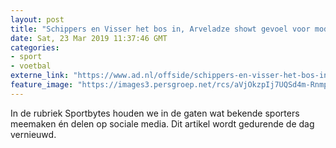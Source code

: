 ```yaml
---
layout: post
title: "Schippers en Visser het bos in, Arveladze showt gevoel voor mode"
date: Sat, 23 Mar 2019 11:37:46 GMT
categories: 
- sport 
- voetbal 
externe_link: "https://www.ad.nl/offside/schippers-en-visser-het-bos-in-arveladze-showt-gevoel-voor-mode~a48b479a/"
feature_image: "https://images3.persgroep.net/rcs/aVjOkzpIj7UQSd4m-RnmpSKYzuY/diocontent/144024131/_fitwidth/400/?appId=21791a8992982cd8da851550a453bd7f&quality=0.7"
---
```


In de rubriek Sportbytes houden we in de gaten wat bekende sporters meemaken én delen op sociale media. Dit artikel wordt gedurende de dag vernieuwd.
